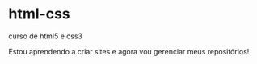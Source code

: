 # html-css
 curso de html5 e css3

Estou aprendendo a criar sites e agora vou gerenciar meus repositórios! 